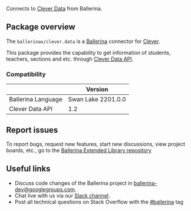 Connects to [Clever Data](https://dev.clever.com/v1.2/docs/) from Ballerina.

## Package overview

The `ballerinax/clever.data` is a [Ballerina](https://ballerina.io/) connector for [Clever](https://clever.com/).  

This package provides the capability to get information of students, teachers, sections and etc. through [Clever Data API](https://dev.clever.com/v1.2/docs/secure-sync).

### Compatibility
|                    | Version         |
|--------------------|-----------------|
| Ballerina Language | Swan Lake 2201.0.0|
| Clever Data API    | 1.2             |
 
## Report issues
To report bugs, request new features, start new discussions, view project boards, etc., go to the [Ballerina Extended Library repository](https://github.com/ballerina-platform/ballerina-extended-library)

## Useful links
- Discuss code changes of the Ballerina project in [ballerina-dev@googlegroups.com](mailto:ballerina-dev@googlegroups.com).
- Chat live with us via our [Slack channel](https://ballerina.io/community/slack/).
- Post all technical questions on Stack Overflow with the [#ballerina](https://stackoverflow.com/questions/tagged/ballerina) tag
